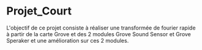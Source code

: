 # Projet_Court

L'objectif de ce projet consiste à réaliser une transformée de fourier rapide à partir de la carte Grove et des 2 modules Grove Sound Sensor et Grove Speraker et une amélioration sur ces 2 modules. 
